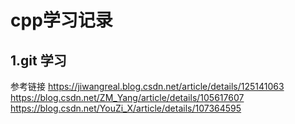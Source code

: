 # cpp学习记录
## 1.git  学习

参考链接
https://jiwangreal.blog.csdn.net/article/details/125141063
https://blog.csdn.net/ZM_Yang/article/details/105617607
https://blog.csdn.net/YouZi_X/article/details/107364595
